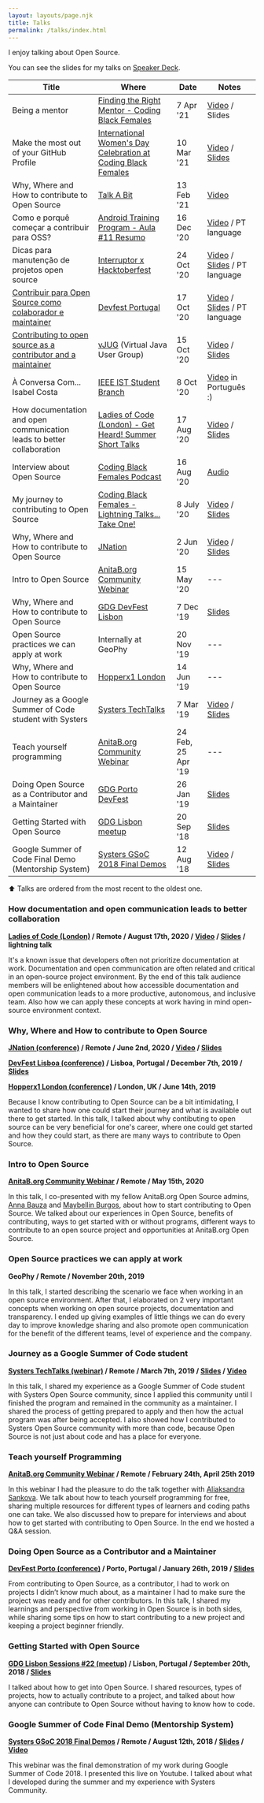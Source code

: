 ```yaml
---
layout: layouts/page.njk
title: Talks
permalink: /talks/index.html
---
```

I enjoy talking about Open Source.

You can see the slides for my talks on [Speaker Deck](https://speakerdeck.com/isabelcmdcosta).

| Title | Where | Date | Notes |
|-------|-------|------|-------|
| Being a mentor | [Finding the Right Mentor - Coding Black Females](https://www.meetup.com/pt-BR/Coding-Black-Females/events/276994944/) | 7 Apr '21 | [Video](https://youtu.be/n3TwhoeZFz4?t=2155) / Slides |
| Make the most out of your GitHub Profile | [International Women's Day Celebration at Coding Black Females](https://www.meetup.com/Coding-Black-Females/events/276154929) | 10 Mar '21 | [Video](https://youtu.be/7HWUAeO8v5U?t=2381) / [Slides](https://speakerdeck.com/isabelcmdcosta/make-the-most-out-of-your-github-profile) |
| Why, Where and How to contribute to Open Source | [Talk A Bit](https://talkabit.org/) | 13 Feb '21 | [Video](https://youtu.be/AYt4iW1dkDU?t=572) |
| Como e porquê começar a contribuir para OSS? | [Android Training Program - Aula #11 Resumo](https://events.withgoogle.com/atp2020/) | 16 Dec '20 | [Video](https://youtu.be/B_wAaBURt6w?t=5581) / PT language |
| Dicas para manutenção de projetos open source | [Interruptor x Hacktoberfest](https://interruptor.pt/artigos/interruptor-x-hacktoberfest) | 24 Oct '20 | [Video](https://youtu.be/MQoZTcUsnlw?t=7413) / [Slides](https://speakerdeck.com/isabelcmdcosta/dicas-para-manutencao-de-projetos-open-source) / PT language |
| [Contribuir para Open Source como colaborador e maintainer](https://www.meetup.com/gdglisbon/events/273746185/) | [Devfest Portugal](https://devfest.gdgportugal.xyz/) | 17 Oct '20 | [Video](https://youtu.be/-EFVDjDdeXw?t=6766) / [Slides](https://speakerdeck.com/isabelcmdcosta/contribuir-para-open-source-como-colaborador-e-maintainer) / PT language |
| [Contributing to open source as a contributor and a maintainer](https://www.meetup.com/virtualJUG/events/273369987/) | [vJUG](https://www.virtualjug.com) (Virtual Java User Group) | 15 Oct '20 | [Video](https://www.youtube.com/watch?v=FTL7kahHHBk) / [Slides](https://speakerdeck.com/isabelcmdcosta/contributing-to-open-source-as-a-contributor-and-maintainer) |
| À Conversa Com... Isabel Costa | [IEEE IST Student Branch](https://www.facebook.com/ieeeist/) | 8 Oct '20 | [Video](https://www.facebook.com/212991678724583/videos/367308757723629/?__so__=channel_tab&__rv__=all_videos_card) in Português :) |
| How documentation and open communication leads to better collaboration | [Ladies of Code (London) - Get Heard! Summer Short Talks](https://www.meetup.com/Ladies-of-Code-UK/events/272472641/)| 17 Aug '20 | [Video](https://youtu.be/KGG3PXYwKIE?t=1491) / [Slides](https://speakerdeck.com/isabelcmdcosta/how-documentation-and-open-communication-leads-to-better-collaboration) |
| Interview about Open Source | [Coding Black Females Podcast](https://codingblackfemales.com/podcast)| 16 Aug '20 | [Audio](https://anchor.fm/codingblackfemales/episodes/Isabel-Costa---Contributing-to-Open-Source-eiavh6) |
| My journey to contributing to Open Source | [Coding Black Females - Lightning Talks... Take One!](https://www.meetup.com/pt-BR/Coding-Black-Females/events/270991852/)| 8 July '20 | [Video](https://youtu.be/Wk5DqvY6Eww?t=4540) / [Slides](https://speakerdeck.com/isabelcmdcosta/my-journey-to-contribute-to-open-source) |
| Why, Where and How to contribute to Open Source | [JNation](https://2020.jnation.pt/) | 2 Jun '20 | [Video](https://youtu.be/-37he61LlDo?t=31704) / [Slides](https://speakerdeck.com/isabelcmdcosta/why-where-and-how-to-contribute-to-open-source-at-jnation) |
| Intro to Open Source | [AnitaB.org Community Webinar](https://community.anitab.org/event/intro-to-open-source/) | 15 May '20 | --- |
| Why, Where and How to contribute to Open Source | [GDG DevFest Lisbon](https://devfest.gdglisbon.xyz/) | 7 Dec '19 | [Slides](https://speakerdeck.com/isabelcmdcosta/why-where-and-how-to-contribute-to-open-source) |
| Open Source practices we can apply at work | Internally at GeoPhy | 20 Nov '19 | --- |
| Why, Where and How to contribute to Open Source | [Hopperx1 London](https://community.anitab.org/event/hopperx1-london/) | 14 Jun '19 | --- |
| Journey as a Google Summer of Code student with Systers | [Systers TechTalks](http://www.cvent.com/events/systers-techtalks-journey-as-a-google-summer-of-code-student/event-summary-87be2bd07b694fc6ac41a63045b297b6.aspx) | 7 Mar '19 | [Video](https://www.youtube.com/watch?v=eL_dy64I13E) / [Slides](https://speakerdeck.com/isabelcmdcosta/journey-as-a-google-summer-of-code-student-with-systers) |
| Teach yourself programming | [AnitaB.org Community Webinar](https://community.anitab.org/event/anitab-org-community-webinar-teach-yourself-programming/) | 24 Feb, 25 Apr '19 | --- |
| Doing Open Source as a Contributor and a Maintainer | [GDG Porto DevFest](https://devfest.gdgporto.xyz/) | 26 Jan '19 | [Slides](https://speakerdeck.com/isabelcmdcosta/doing-open-source-as-a-contributor-and-maintainer) |
| Getting Started with Open Source | [GDG Lisbon meetup](https://www.meetup.com/gdglisbon/events/254345727/) | 20 Sep '18 | [Slides](https://speakerdeck.com/isabelcmdcosta/getting-started-with-open-source) |
| Google Summer of Code Final Demo (Mentorship System) | [Systers GSoC 2018 Final Demos](https://www.youtube.com/playlist?list=PLhVJyXjT75i_T-F70O0DGfz_Fu9aBpnI6) | 12 Aug '18 | [Video](https://www.youtube.com/watch?v=xRZrdR47R-w) / [Slides](https://speakerdeck.com/isabelcmdcosta/mentorship-system-gsoc-2018) |

⬆️ Talks are ordered from the most recent to the oldest one.

### How documentation and open communication leads to better collaboration

**[Ladies of Code (London)](https://www.meetup.com/Ladies-of-Code-UK/) / Remote / August 17th, 2020 / [Video](https://youtu.be/KGG3PXYwKIE?t=1491) / [Slides](https://speakerdeck.com/isabelcmdcosta/how-documentation-and-open-communication-leads-to-better-collaboration) / lightning talk**

It's a known issue that developers often not prioritize documentation at work. Documentation and open communication are often related and critical in an open-source project environment. By the end of this talk audience members will be enlightened about how accessible documentation and open communication leads to a more productive, autonomous, and inclusive team. Also how we can apply these concepts at work having in mind open-source environment context.

### Why, Where and How to contribute to Open Source 

**[JNation (conference)](https://2020.jnation.pt/) / Remote / June 2nd, 2020 / [Video](https://youtu.be/-37he61LlDo?t=31704) / [Slides](https://speakerdeck.com/isabelcmdcosta/why-where-and-how-to-contribute-to-open-source-at-jnation)**

**[DevFest Lisboa (conference)](https://devfest.gdglisbon.xyz/) / Lisboa, Portugal / December 7th, 2019 / [Slides](https://speakerdeck.com/isabelcmdcosta/why-where-and-how-to-contribute-to-open-source)**

**[Hopperx1 London (conference)](https://community.anitab.org/event/hopperx1-london/) / London, UK / June 14th, 2019**

Because I know contributing to Open Source can be a bit intimidating, I wanted to share how one could start their journey and what is available out there to get started. In this talk, I talked about why contibuting to open source can be very beneficial for one's career, where one could get started and how they could start, as there are many ways to contribute to Open Source.

### Intro to Open Source
**[AnitaB.org Community Webinar](https://community.anitab.org/event/intro-to-open-source/) / Remote / May 15th, 2020**

In this talk, I co-presented with my fellow AnitaB.org Open Source admins, [Anna Bauza](https://www.linkedin.com/in/anna-bauza/) and [Maybellin Burgos](https://www.linkedin.com/in/maysburgos/), about how to start contributing to Open Source. We talked about our experiences in Open Source, benefits of contributing, ways to get started with or without programs, different ways to contribute to an open source project and opportunities at AnitaB.org Open Source.

### Open Source practices we can apply at work 
**GeoPhy / Remote / November 20th, 2019**

In this talk, I started describing the scenario we face when working in an open source environment. After that, I  elaborated on 2 very important concepts when working on open source projects, documentation and transparency. I ended up giving examples of little things we can do every day to improve knowledge sharing and also promote open communication for the benefit of the different teams, level of experience and the company.

### Journey as a Google Summer of Code student 
**[Systers TechTalks (webinar)](http://www.cvent.com/events/systers-techtalks-journey-as-a-google-summer-of-code-student/event-summary-87be2bd07b694fc6ac41a63045b297b6.aspx) / Remote / March 7th, 2019 / [Slides](https://speakerdeck.com/isabelcmdcosta/journey-as-a-google-summer-of-code-student-with-systers) / [Video](https://www.youtube.com/watch?v=eL_dy64I13E)**

In this talk, I shared my experience as a Google Summer of Code student with Systers Open Source community, since I applied this community until I finished the program and remained in the community as a maintainer. I shared the process of getting prepared to apply and then how the actual program was after being accepted. I also showed how I contributed to Systers Open Source community with more than code, because Open Source is not just about code and has a place for everyone.

### Teach yourself Programming
**[AnitaB.org Community Webinar](https://community.anitab.org/event/anitab-org-community-webinar-teach-yourself-programming/) / Remote / February 24th, April 25th 2019**

In this webinar I had the pleasure to do the talk together with [Aliaksandra Sankova](https://www.linkedin.com/in/alsank). We talk about how to teach yourself programming for free, sharing multiple resources for different types of learners and coding paths one can take. We also discussed how to prepare for interviews and about how to get started with contributing to Open Source. In the end we hosted a Q&A session.

### Doing Open Source as a Contributor and a Maintainer
**[DevFest Porto (conference)](http://devfest.gdgporto.xyz) / Porto, Portugal / January 26th, 2019 / [Slides](https://speakerdeck.com/isabelcmdcosta/doing-open-source-as-a-contributor-and-maintainer)**

From contributing to Open Source, as a contributor, I had to work on projects I didn’t know much about, as a maintainer I had to make sure the project was ready and for other contributors. In this talk, I shared my learnings and perspective from working in Open Source is in both sides, while sharing some tips on how to start contributing to a new project and keeping a project beginner friendly.

### Getting Started with Open Source
**[GDG Lisbon Sessions #22 (meetup)](https://www.meetup.com/pt-BR/gdglisbon/events/254345727/) / Lisbon, Portugal / September 20th, 2018 / [Slides](https://speakerdeck.com/isabelcmdcosta/getting-started-with-open-source)**

I talked about how to get into Open Source. I shared resources, types of projects, how to actually contribute to a project, and talked about how anyone can contribute to Open Source without having to know how to code.

### Google Summer of Code Final Demo (Mentorship System)
**[Systers GSoC 2018 Final Demos](https://www.youtube.com/playlist?list=PLhVJyXjT75i_T-F70O0DGfz_Fu9aBpnI6) / Remote / August 12th, 2018 / [Slides](https://speakerdeck.com/isabelcmdcosta/mentorship-system-gsoc-2018) / [Video](https://www.youtube.com/watch?v=xRZrdR47R-w)**

This webinar was the final demonstration of my work during Google Summer of Code 2018. I presented this live on Youtube. I talked about what I developed during the summer and my experience with Systers Community.
